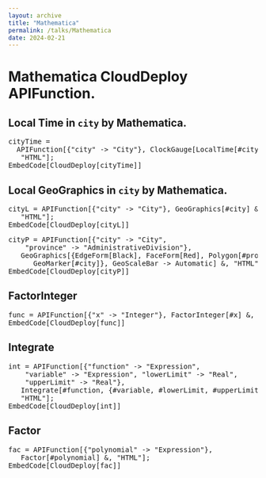 ```yaml
---
layout: archive
title: "Mathematica"
permalink: /talks/Mathematica
date: 2024-02-21
---
```

# Mathematica CloudDeploy APIFunction.

## Local Time in `city` by Mathematica.

<pre>
cityTime = 
  APIFunction[{"city" -> "City"}, ClockGauge[LocalTime[#city]] &, 
   "HTML"];
EmbedCode[CloudDeploy[cityTime]]
</pre>


## Local GeoGraphics in `city` by Mathematica.

<pre>
cityL = APIFunction[{"city" -> "City"}, GeoGraphics[#city] &, 
   "HTML"];
EmbedCode[CloudDeploy[cityL]]
</pre>


<pre>
cityP = APIFunction[{"city" -> "City", 
    "province" -> "AdministrativeDivision"}, 
   GeoGraphics[{EdgeForm[Black], FaceForm[Red], Polygon[#province], 
      GeoMarker[#city]}, GeoScaleBar -> Automatic] &, "HTML"];
EmbedCode[CloudDeploy[cityP]]
</pre>


## FactorInteger

<pre>
func = APIFunction[{"x" -> "Integer"}, FactorInteger[#x] &, "HTML"];
EmbedCode[CloudDeploy[func]]
</pre>


## Integrate

<pre>
int = APIFunction[{"function" -> "Expression", 
    "variable" -> "Expression", "lowerLimit" -> "Real", 
    "upperLimit" -> "Real"}, 
   Integrate[#function, {#variable, #lowerLimit, #upperLimit}] &, 
   "HTML"];
EmbedCode[CloudDeploy[int]]
</pre>


## Factor

<pre>
fac = APIFunction[{"polynomial" -> "Expression"}, 
   Factor[#polynomial] &, "HTML"];
EmbedCode[CloudDeploy[fac]]
</pre>
